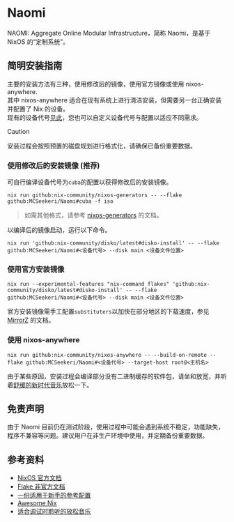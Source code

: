 # Naomi
NAOMI: Aggregate Online Modular Infrastructure，简称 Naomi，是基于 NixOS 的“定制系统”。

## 简明安装指南
主要的安装方法有三种，使用修改后的镜像，使用官方镜像或使用 nixos-anywhere.\
其中 nixos-anywhere 适合在现有系统上进行清洁安装，但需要另一台正确安装并配置了 Nix 的设备。\
现有的设备代号[见此](docs/designator.md)，您也可以自定义设备代号与配置以适应不同需求。
> [!CAUTION]
> 安装过程会按照预置的磁盘规划进行格式化，请确保已备份重要数据。
### 使用修改后的安装镜像 (推荐)
可自行编译设备代号为`cuba`的配置以获得修改后的安装镜像。
```
nix run github:nix-community/nixos-generators -- --flake github:MCSeekeri/Naomi#cuba -f iso
```
> 如需其他格式，请参考 [nixos-generators](https://github.com/nix-community/nixos-generators) 的文档。

以编译后的镜像启动，运行以下命令。
```
nix run 'github:nix-community/disko/latest#disko-install' -- --flake github:MCSeekeri/Naomi#<设备代号> --disk main <设备文件位置>
```
### 使用官方安装镜像
```
nix run --experimental-features "nix-command flakes" 'github:nix-community/disko/latest#disko-install' -- --flake github:MCSeekeri/Naomi#<设备代号> --disk main <设备文件位置>
```
官方安装镜像需手工配置`substituters`以加快在部分地区的下载速度，参见 [MirrorZ](https://help.mirrorz.org/nix-channels/) 的文档。
### 使用 nixos-anywhere
```
nix run github:nix-community/nixos-anywhere -- --build-on-remote --flake github:MCSeekeri/Naomi#<设备代号> --target-host root@<主机名>
```
由于某些原因，安装过程会编译部分没有二进制缓存的软件包，请坐和放宽，并听着[舒缓的新时代音乐](https://soundcloud.com/stanlepard/1996-internet-starter-kit-velkommen-original-mix)放松一下。

## 免责声明
由于 Naomi 目前仍在测试阶段，使用过程中可能会遇到系统不稳定，功能缺失，程序不兼容等问题。建议用户在非生产环境中使用，并定期备份重要数据。

## 参考资料
- [NixOS 官方文档](https://nixos.org/manual/)
- [Flake 非官方文档](https://nixos-and-flakes.thiscute.world/zh/)
- [一份适用于新手的参考配置](https://github.com/Misterio77/nix-starter-configs/)
- [Awesome Nix](https://github.com/nix-community/awesome-nix)
- [适合调试时聆听的放松音乐](https://www.youtube.com/watch?v=xxLpuXfnwkE)